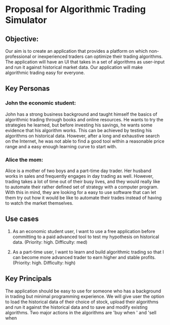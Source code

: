 # Proposal for Algorithmic Trading Simulator

## Objective:

Our aim is to create an application that provides a platform on which non-professional or inexperienced traders can optimize their trading algorithms. The application will have an UI that takes in a set of algorithms as user-input and run it against historical market data. Our application will make algorithmic trading easy for everyone.

## Key Personas

### John the economic student: 
John has a strong business background and taught himself the basics of algorithmic trading through books and online resources. He wants to try the strategies he learned, but before investing his savings, he wants some evidence that his algorithm works. This can  be achieved by testing his algorithms on historical data. However, after a long and exhaustive search on the Internet, he was not able to find a good tool within a reasonable price range and a easy enough learning curve to start with.

### Alice the mom:
Alice is a mother of two boys and a part-time day trader. Her husband works in sales and frequently engages in day trading as well. However, trading takes a lot of time out of their busy lives, and they would really like to automate their rather defined set of strategy with a computer program. With this in mind, they are looking for a easy to use software that can let them try out how it would be like to automate their trades instead of having to watch the market themselves.

## Use cases

1. As an economic student user, I want to use a free application before committing to a paid advanced tool to test my hypothesis on historical data. (Priority: high. Difficulty: med)

2. As a part-time user, I want to learn and build algorithmic trading so that I can become more advanced trader to earn higher and stable profits. (Priority: high. Difficulty: high)
 
## Key Principals
The application should be easy to use for someone who has a background in trading but minimal programming experience.
We will give user the option to load the historical data of their choice of stock, upload their algorithms and run it against the historical data and to save and modify existing algorithms.
Two major actions in the algorithms are 'buy when <condition>' and 'sell when <condition>
